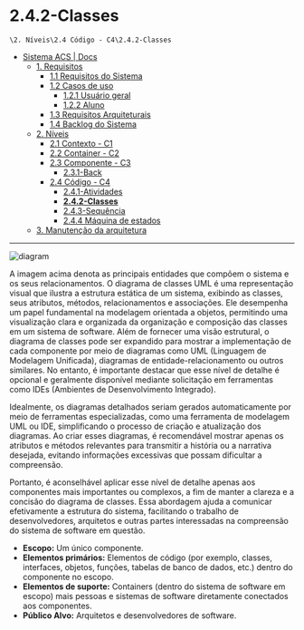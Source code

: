 # 2.4.2-Classes

`\2. Níveis\2.4 Código - C4\2.4.2-Classes`

* [Sistema ACS | Docs](../../../README.md)
  * [1. Requisitos](../../../1.%20Requisitos/README.md)
    * [1.1 Requisitos do Sistema](../../../1.%20Requisitos/1.1%20Requisitos%20do%20Sistema/README.md)
    * [1.2 Casos de uso](../../../1.%20Requisitos/1.2%20Casos%20de%20uso/README.md)
      * [1.2.1 Usuário geral](../../../1.%20Requisitos/1.2%20Casos%20de%20uso/1.2.1%20Usu%C3%A1rio%20geral/README.md)
      * [1.2.2 Aluno](../../../1.%20Requisitos/1.2%20Casos%20de%20uso/1.2.2%20Aluno/README.md)
    * [1.3 Requisitos Arquiteturais](../../../1.%20Requisitos/1.3%20Requisitos%20Arquiteturais/README.md)
    * [1.4 Backlog do Sistema](../../../1.%20Requisitos/1.4%20Backlog%20do%20Sistema/README.md)
  * [2. Níveis](../../../2.%20N%C3%ADveis/README.md)
    * [2.1 Contexto - C1](../../../2.%20N%C3%ADveis/2.1%20Contexto%20-%20C1/README.md)
    * [2.2 Container - C2](../../../2.%20N%C3%ADveis/2.2%20Container%20-%20C2/README.md)
    * [2.3 Componente - C3](../../../2.%20N%C3%ADveis/2.3%20Componente%20-%20C3/README.md)
      * [2.3.1-Back](../../../2.%20N%C3%ADveis/2.3%20Componente%20-%20C3/2.3.1-Back/README.md)
    * [2.4 Código - C4](../../../2.%20N%C3%ADveis/2.4%20C%C3%B3digo%20-%20C4/README.md)
      * [2.4.1-Atividades](../../../2.%20N%C3%ADveis/2.4%20C%C3%B3digo%20-%20C4/2.4.1-Atividades/README.md)
      * [**2.4.2-Classes**](../../../2.%20N%C3%ADveis/2.4%20C%C3%B3digo%20-%20C4/2.4.2-Classes/README.md)
      * [2.4.3-Sequência](../../../2.%20N%C3%ADveis/2.4%20C%C3%B3digo%20-%20C4/2.4.3-Sequ%C3%AAncia/README.md)
      * [2.4.4 Máquina de estados](../../../2.%20N%C3%ADveis/2.4%20C%C3%B3digo%20-%20C4/2.4.4%20M%C3%A1quina%20de%20estados/README.md)
  * [3. Manutenção da arquitetura](../../../3.%20Manuten%C3%A7%C3%A3o%20da%20arquitetura/README.md)

---

![diagram](https://www.plantuml.com/plantuml/svg/0/hLTHJzim47v7uZzOVTg6gBJN236gqasJs8J6s0lYuMfVmIEnYttfYXZ_VNRQ94xgjA6Z3yI-krpklZj_PyuiWQ4yInbFmLgqXmVC_OeD6v5SI042sStDRrX0CZN3V8v3u7OeT2QLrCFAvlQMFQzUzhzZAH9seTLT84Avr0cRkByJbMU1Gg3bHd9msYioil4Il_y6Ivb1mgIYbVpby22CSeo6vCozBdGPGMLHPt1yVCe67mODwuJnUcVVokSTKY2mxzvtEUu6DR3Q3Ij9ojCOTDjW5K0EqdCW38Jtse0DWEugm5h-KnEa6-8wz8HDdmXlRgDL-u6FkRG-kWs0GumAY3yEGlE4cMeJxzO-3clhX46vVgi0NGlK-sO3x1-bSrfjMqsL6xkrdRn-ToCfdM6pLLvHioA4ya14gwMRv79jSp1obwVIAc7vQcN_Fw2WEYwc9fGJ9T0WtuPcQR8RK8xpoD4pEKIaKv36H0cmA7X4SVqv8dJ4YjvD5rbseLxbtG_uFTmurDUR5kH1RRf1hursmnxbDeiPMZBOvgj74Y5RjzMa7r35YbZ5Cp9kjT0ZQwK20KtIMtsQW79RPn0Is5MXg-TXpt85c9LKiL6mJOReuMLbw0QZV_QTY6q__SViQyFoizKlkuVggsFREgxtmh_kzBYpxYvVMxHQ_DataEGlpAAHaFv2OwLMrr_F4vOsEx-3rCSwcwT8KNQPpoBIkVkG5dhZC62ACwrYP8GPo3GYjwZkOtJ7jP1tsgLIu1w_eopMsk8ceNMAe9enplmdBujdyqPvv6TbJku-8qbwYa_OMASfSdB0dNnYk2HKmh8l1XIXA4sVJfikBbtL_cWZ_Fljw8wAAgDHa65KB-s8Svqh-gxLP3cN1Wi_6uaq32yqV-Ys6piVgCZrWDtjTA9WcaRKBOQf6BlTucMtblrT6IOCrylTHxdjf9DUjapoXe-Ubujzid85BNUnwrNVrE8K5StFFtha6B-lkAFfEXyuCj-6vqZk0DgMyr1pydSuBBzpU73cQkZ-w_i7)

A imagem acima denota as principais entidades que compõem o sistema e os seus relacionamentos. O diagrama de classes UML é uma representação visual que ilustra a estrutura estática de um sistema, exibindo as classes, seus atributos, métodos, relacionamentos e associações. Ele desempenha um papel fundamental na modelagem orientada a objetos, permitindo uma visualização clara e organizada da organização e composição das classes em um sistema de software. Além de fornecer uma visão estrutural, o diagrama de classes pode ser expandido para mostrar a implementação de cada componente por meio de diagramas como UML (Linguagem de Modelagem Unificada), diagramas de entidade-relacionamento ou outros similares. No entanto, é importante destacar que esse nível de detalhe é opcional e geralmente disponível mediante solicitação em ferramentas como IDEs (Ambientes de Desenvolvimento Integrado).

Idealmente, os diagramas detalhados seriam gerados automaticamente por meio de ferramentas especializadas, como uma ferramenta de modelagem UML ou IDE, simplificando o processo de criação e atualização dos diagramas. Ao criar esses diagramas, é recomendável mostrar apenas os atributos e métodos relevantes para transmitir a história ou a narrativa desejada, evitando informações excessivas que possam dificultar a compreensão.

Portanto, é aconselhável aplicar esse nível de detalhe apenas aos componentes mais importantes ou complexos, a fim de manter a clareza e a concisão do diagrama de classes. Essa abordagem ajuda a comunicar efetivamente a estrutura do sistema, facilitando o trabalho de desenvolvedores, arquitetos e outras partes interessadas na compreensão do sistema de software em questão.

* **Escopo:** Um único componente.
* **Elementos primários:** Elementos de código (por exemplo, classes, interfaces, objetos, funções, tabelas de banco de dados, etc.) dentro do componente no escopo.
*  **Elementos de suporte:** Containers (dentro do sistema de software em escopo) mais pessoas e sistemas de software diretamente conectados aos componentes.
*  **Público Alvo:** Arquitetos e desenvolvedores de software.